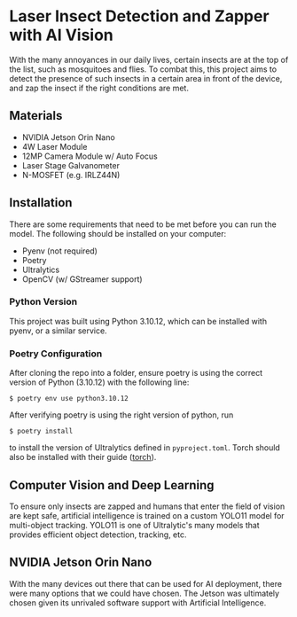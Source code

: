 # Laser Insect Detection and Zapper with AI Vision
With the many annoyances in our daily lives, certain insects are at the top of
the list, such as mosquitoes and flies. To combat this, this project aims to
detect the presence of such insects in a certain area in front of the device,
and zap the insect if the right conditions are met.

## Materials
* NVIDIA Jetson Orin Nano
* 4W Laser Module
* 12MP Camera Module w/ Auto Focus
* Laser Stage Galvanometer
* N-MOSFET (e.g. IRLZ44N)

## Installation
There are some requirements that need to be met before you can run the model.
The following should be installed on your computer:

* Pyenv (not required)
* Poetry
* Ultralytics
* OpenCV (w/ GStreamer support)

### Python Version
This project was built using Python 3.10.12, which can be installed with pyenv,
or a similar service.

### Poetry Configuration
After cloning the repo into a folder, ensure poetry is using the correct version
of Python (3.10.12) with the following line:
```
$ poetry env use python3.10.12
```
After verifying poetry is using the right version of python, run
```
$ poetry install
```
to install the version of Ultralytics defined in `pyproject.toml`. Torch should
also be installed with their guide 
([torch](https://pytorch.org/get-started/locally/)).

## Computer Vision and Deep Learning
To ensure only insects are zapped and humans that enter the field of vision are
kept safe, artificial intelligence is trained on a custom YOLO11 model for
multi-object tracking. YOLO11 is one of Ultralytic's many models that provides
efficient object detection, tracking, etc.

## NVIDIA Jetson Orin Nano
With the many devices out there that can be used for AI deployment, there were
many options that we could have chosen. The Jetson was ultimately chosen given
its unrivaled software support with Artificial Intelligence.